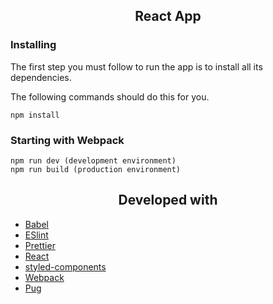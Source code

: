 <h2 align="center">React App</h2>

### Installing

The first step you must follow to run the app is to install all its dependencies.

The following commands should do this for you.

```
npm install
```

### Starting with Webpack

```
npm run dev (development environment)
npm run build (production environment)
```

<h2 align="center"> Developed with </h2>

- [Babel](https://babeljs.io/)
- [ESlint](https://eslint.org/)
- [Prettier](https://prettier.io/)
- [React](https://reactjs.org/)
- [styled-components](https://www.styled-components.com/)
- [Webpack](https://webpack.js.org/)
- [Pug](https://pugjs.org/api/getting-started.html)
